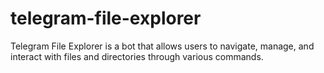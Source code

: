 # telegram-file-explorer
Telegram File Explorer is a bot that allows users to navigate, manage, and interact with files and directories through various commands.

